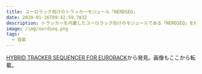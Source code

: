 ```yaml
---
title: ユーロラック向けのトラッカーモジュール「NERDSEQ」
date: 2020-01-26T09:42:59.783Z
description: トラッカーを内蔵したユーロラック向けのモジュールである「NERDSEQ」を紹介します。
image: /img/nerdseq.png
tags:
  - 音楽
---
```

[HYBRID TRACKER SEQUENCER FOR EURORACK](https://xor-electronics.com/nerdseq/)から発見。画像もここから転載。
